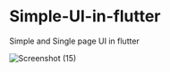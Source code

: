 # Simple-UI-in-flutter
Simple and Single page UI in flutter 

![Screenshot (15)](https://github.com/user-attachments/assets/6cd52f47-4c8b-442b-908f-ffe1d8a7c074)
